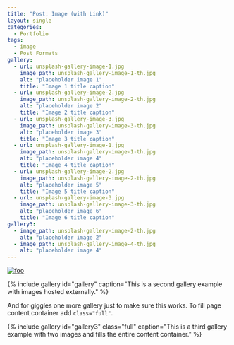 ```yaml
---
title: "Post: Image (with Link)"
layout: single
categories:
  - Portfolio
tags:
  - image
  - Post Formats
gallery:
  - url: unsplash-gallery-image-1.jpg
    image_path: unsplash-gallery-image-1-th.jpg
    alt: "placeholder image 1"
    title: "Image 1 title caption"
  - url: unsplash-gallery-image-2.jpg
    image_path: unsplash-gallery-image-2-th.jpg
    alt: "placeholder image 2"
    title: "Image 2 title caption"
  - url: unsplash-gallery-image-3.jpg
    image_path: unsplash-gallery-image-3-th.jpg
    alt: "placeholder image 3"
    title: "Image 3 title caption"
  - url: unsplash-gallery-image-1.jpg
    image_path: unsplash-gallery-image-1-th.jpg
    alt: "placeholder image 4"
    title: "Image 4 title caption"
  - url: unsplash-gallery-image-2.jpg
    image_path: unsplash-gallery-image-2-th.jpg
    alt: "placeholder image 5"
    title: "Image 5 title caption"
  - url: unsplash-gallery-image-3.jpg
    image_path: unsplash-gallery-image-3-th.jpg
    alt: "placeholder image 6"
    title: "Image 6 title caption"
gallery3:
  - image_path: unsplash-gallery-image-2-th.jpg
    alt: "placeholder image 2"
  - image_path: unsplash-gallery-image-4-th.jpg
    alt: "placeholder image 4"
---
```


[![foo](https://farm5.staticflickr.com/4073/4939853213_33ffc0290b_b.jpg)](https://flic.kr/p/8ww3fZ)


{% include gallery id="gallery" caption="This is a second gallery example with images hosted externally." %}

And for giggles one more gallery just to make sure this works. To fill page content container add `class="full"`.

{% include gallery id="gallery3" class="full" caption="This is a third gallery example with two images and fills the entire content container." %}